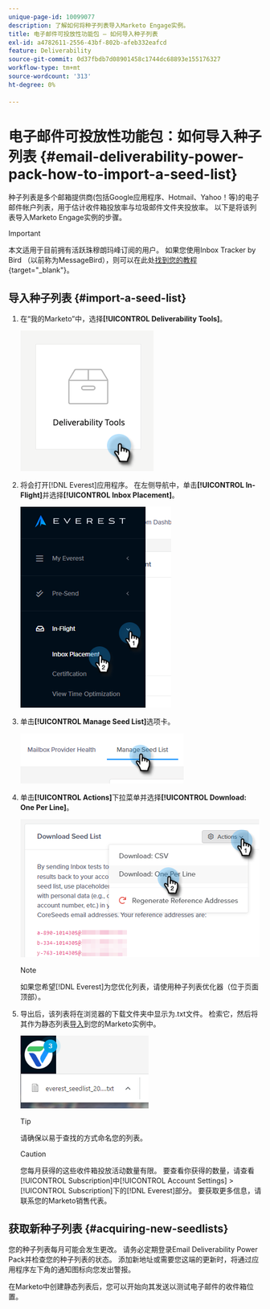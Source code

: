 ```yaml
---
unique-page-id: 10099077
description: 了解如何将种子列表导入Marketo Engage实例。
title: 电子邮件可投放性功能包 — 如何导入种子列表
exl-id: a4782611-2556-43bf-802b-afeb332eafcd
feature: Deliverability
source-git-commit: 0d37fbdb7d08901458c1744dc68893e155176327
workflow-type: tm+mt
source-wordcount: '313'
ht-degree: 0%

---
```


# 电子邮件可投放性功能包：如何导入种子列表 {#email-deliverability-power-pack-how-to-import-a-seed-list}

种子列表是多个邮箱提供商(包括Google应用程序、Hotmail、Yahoo！等)的电子邮件帐户列表，用于估计收件箱投放率与垃圾邮件文件夹投放率。 以下是将该列表导入Marketo Engage实例的步骤。

>[!IMPORTANT]
>
>本文适用于目前拥有活跃珠穆朗玛峰订阅的用户。 如果您使用Inbox Tracker by Bird （以前称为MessageBird），则可以在此处[找到您的教程](/help/marketo/product-docs/email-marketing/deliverability/inbox-tracker/inbox-tracker-tutorials.md){target="_blank"}。

## 导入种子列表 {#import-a-seed-list}

1. 在“我的Marketo”中，选择&#x200B;**[!UICONTROL Deliverability Tools]**。

   ![](assets/email-deliverability-power-pack-1.png)

1. 将会打开[!DNL Everest]应用程序。 在左侧导航中，单击&#x200B;**[!UICONTROL In-Flight]**&#x200B;并选择&#x200B;**[!UICONTROL Inbox Placement]**。

   ![](assets/email-deliverability-power-pack-2.png)

1. 单击&#x200B;**[!UICONTROL Manage Seed List]**&#x200B;选项卡。

   ![](assets/email-deliverability-power-pack-3.png)

1. 单击&#x200B;**[!UICONTROL Actions]**&#x200B;下拉菜单并选择&#x200B;**[!UICONTROL Download: One Per Line]**。

   ![](assets/email-deliverability-power-pack-4.png)

   >[!NOTE]
   >
   >如果您希望[!DNL Everest]为您优化列表，请使用种子列表优化器（位于页面顶部）。

1. 导出后，该列表将在浏览器的下载文件夹中显示为.txt文件。 检索它，然后将其作为静态列表[导入](/help/marketo/getting-started/quick-wins/import-a-list-of-people.md)到您的Marketo实例中。

   ![](assets/email-deliverability-power-pack-5.png)

   >[!TIP]
   >
   >请确保以易于查找的方式命名您的列表。

   >[!CAUTION]
   >
   >您每月获得的这些收件箱投放活动数量有限。 要查看你获得的数量，请查看[!UICONTROL Subscription]中[!UICONTROL Account Settings] > [!UICONTROL Subscription]下的[!DNL Everest]部分。 要获取更多信息，请联系您的Marketo销售代表。

## 获取新种子列表 {#acquiring-new-seedlists}

您的种子列表每月可能会发生更改。 请务必定期登录Email Deliverability Power Pack并检查您的种子列表的状态。 添加新地址或需要您这端的更新时，将通过应用程序左下角的通知图标向您发出警报。

在Marketo中创建静态列表后，您可以开始向其发送以测试电子邮件的收件箱位置。
